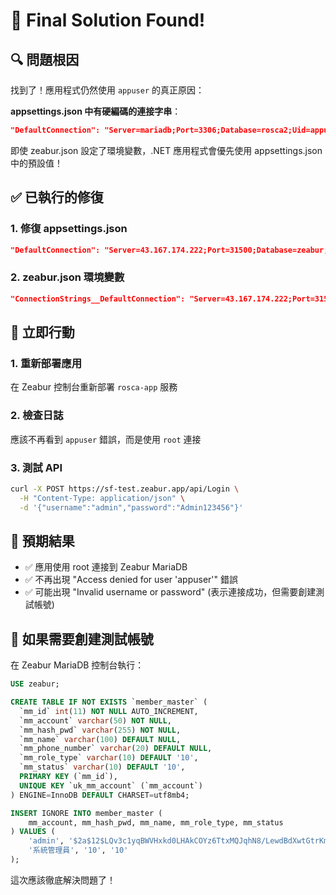 # 🎯 Final Solution Found!

## 🔍 問題根因
找到了！應用程式仍然使用 `appuser` 的真正原因：

**appsettings.json 中有硬編碼的連接字串**：
```json
"DefaultConnection": "Server=mariadb;Port=3306;Database=rosca2;Uid=appuser;Pwd=apppassword;CharSet=utf8mb4;"
```

即使 zeabur.json 設定了環境變數，.NET 應用程式會優先使用 appsettings.json 中的預設值！

## ✅ 已執行的修復

### 1. 修復 appsettings.json
```json
"DefaultConnection": "Server=43.167.174.222;Port=31500;Database=zeabur;Uid=root;Pwd=dp17Itl608ZaMBXbWH5VAo49xJr3Ds2G;CharSet=utf8mb4;"
```

### 2. zeabur.json 環境變數
```json
"ConnectionStrings__DefaultConnection": "Server=43.167.174.222;Port=31500;User Id=root;Password=dp17Itl608ZaMBXbWH5VAo49xJr3Ds2G;Database=zeabur;..."
```

## 🚀 立即行動

### 1. 重新部署應用
在 Zeabur 控制台重新部署 `rosca-app` 服務

### 2. 檢查日誌
應該不再看到 `appuser` 錯誤，而是使用 `root` 連接

### 3. 測試 API
```bash
curl -X POST https://sf-test.zeabur.app/api/Login \
  -H "Content-Type: application/json" \
  -d '{"username":"admin","password":"Admin123456"}'
```

## 🎯 預期結果
- ✅ 應用使用 root 連接到 Zeabur MariaDB
- ✅ 不再出現 "Access denied for user 'appuser'" 錯誤
- ✅ 可能出現 "Invalid username or password" (表示連接成功，但需要創建測試帳號)

## 📝 如果需要創建測試帳號
在 Zeabur MariaDB 控制台執行：
```sql
USE zeabur;

CREATE TABLE IF NOT EXISTS `member_master` (
  `mm_id` int(11) NOT NULL AUTO_INCREMENT,
  `mm_account` varchar(50) NOT NULL,
  `mm_hash_pwd` varchar(255) NOT NULL,
  `mm_name` varchar(100) DEFAULT NULL,
  `mm_phone_number` varchar(20) DEFAULT NULL,
  `mm_role_type` varchar(10) DEFAULT '10',
  `mm_status` varchar(10) DEFAULT '10',
  PRIMARY KEY (`mm_id`),
  UNIQUE KEY `uk_mm_account` (`mm_account`)
) ENGINE=InnoDB DEFAULT CHARSET=utf8mb4;

INSERT IGNORE INTO member_master (
    mm_account, mm_hash_pwd, mm_name, mm_role_type, mm_status
) VALUES (
    'admin', '$2a$12$LQv3c1yqBWVHxkd0LHAkCOYz6TtxMQJqhN8/LewdBdXwtGtrKm9K2',
    '系統管理員', '10', '10'
);
```

這次應該徹底解決問題了！